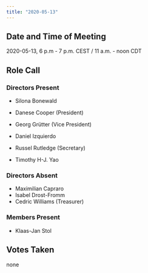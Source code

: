 ```yaml
---
title: "2020-05-13"
---
```


## Date and Time of Meeting
2020-05-13, 6 p.m - 7 p.m. CEST / 11 a.m. - noon CDT

## Role Call

### Directors Present

* Silona Bonewald
* Danese Cooper (President)
* Georg Grütter (Vice President)
* Daniel Izquierdo
* Russel Rutledge (Secretary)

* Timothy H-J. Yao

### Directors Absent

* Maximilian Capraro
* Isabel Drost-Fromm
* Cedric Williams (Treasurer)

### Members Present
* Klaas-Jan Stol

## Votes Taken
none